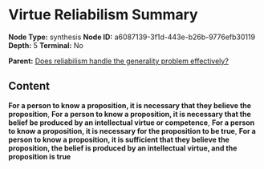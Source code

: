 # Virtue Reliabilism Summary

**Node Type:** synthesis
**Node ID:** a6087139-3f1d-443e-b26b-9776efb30119
**Depth:** 5
**Terminal:** No

**Parent:** [Does reliabilism handle the generality problem effectively?](does-reliabilism-handle-the-generality-problem-effectively-antithesis-49204332-1b85-4930-b2da-fbcf1cdebd11.md)

## Content

**For a person to know a proposition, it is necessary that they believe the proposition**, **For a person to know a proposition, it is necessary that the belief be produced by an intellectual virtue or competence**, **For a person to know a proposition, it is necessary for the proposition to be true**, **For a person to know a proposition, it is sufficient that they believe the proposition, the belief is produced by an intellectual virtue, and the proposition is true**
